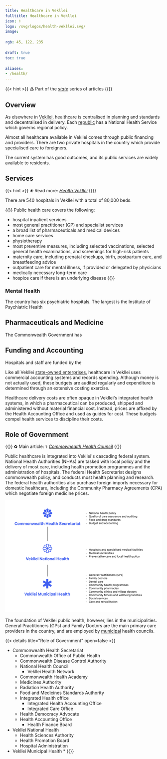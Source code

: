 ```yaml
---
title: Healthcare in Vekllei
fulltitle: Healthcare in Vekllei
icon: ⚕️
logo: /svg/logos/health-vekllei.svg/
image:

rgb: 45, 122, 235

draft: true
toc: true

aliases:
- /health/
---
```

{{< hint >}}
߷ Part of the *[state](/state/)* series of articles
{{</hint>}}

## Overview

As elsewhere in [Vekllei](/vekllei/), healthcare is centralised in planning and standards and decentralised in delivery. Each [republic](/constituents/) has a National Health Service which governs regional policy.

Almost all healthcare available in Vekllei comes through public financing and providers. There are two private hospitals in the country which provide specialised care to foreigners.

The current system has good outcomes, and its public services are widely available to residents.

## Services

{{< hint >}}
❀ Read more: *[Health Vekllei](/stories/health/)*
{{</hint>}}

There are 540 hospitals in Vekllei with a total of 80,000 beds.

{{<hint panel>}}
Public health care covers the following:

* hospital inpatient services
* most general practitioner (GP) and specialist services
* a broad list of pharmaceuticals and medical devices
* home care services
* physiotherapy
* most preventive measures, including selected vaccinations, selected general health examinations, and screenings for high-risk patients
* maternity care, including prenatal checkups, birth, postpartum care, and breastfeeding advice
* outpatient care for mental illness, if provided or delegated by physicians
* medically necessary long-term care
* hospice care if there is an underlying disease
{{</hint>}}

### Mental Health

The country has six psychiatric hospitals. The largest is the Institute of Psychiatric Health

## Pharmaceuticals and Medicine

The Commonwealth Government has

## Funding and Accounting

Hospitals and staff are funded by the

Like all Vekllei [state-owned enterprises](/assets/), healthcare in Vekllei uses commercial accounting systems and records spending. Although money is not actually used, these budgets are audited regularly and expenditure is determined through an extensive costing exercise.

Healthcare delivery costs are often opaque in Vekllei's integrated health systems, in which a pharmaceutical can be produced, shipped and administered without material financial cost. Instead, prices are affixed by the Health Accounting Office and used as guides for cost. These budgets compel health services to discipline their costs.

## Role of Government

{{<hint>}}
✿ Main article: <span class="smallicon">⚕️</span> *[Commownealth Health Council](/helsec/)*
{{</hint>}}

Public healthcare is integrated into Vekllei's cascading federal system. National Health Authorities (NHAs) are tasked with local policy and the delivery of most care, including health promotion programmes and the administration of hospitals. The federal Health Secretariat designs commonwealth policy, and conducts most health planning and research. The federal health authorities also purchase foreign imports necessary for domestic healthcare, including the Community Pharmacy Agreements (CPA) which negotiate foreign medicine prices.

![Diagram of public health organisation](/svg/diagrams/health.png/ "Diagram of the organisation of public health in Vekllei and its structure")

The foundation of Vekllei public health, however, lies in the municipalities. General Practitioners (GPs) and Family Doctors are the main primary care providers in the country, and are employed by [municipal](/polis/) health councils.


{{< details title="Role of Government" open=false >}}
* Commonwealth Health Secretariat
	* Commonwealth Office of Public Health
	* Commonwealth Disease Control Authority
	* National Health Council
		* Vekllei Health Network
	* Commonwealth Health Academy
	* Medicines Authority
	* Radiation Health Authority
	* Food and Medicines Standards Authority
	* Integrated Health office
		* Integrated Health Accounting Office
		* Integrated Care Office
	* Health Democracy Advocate
	* Health Accounting Office
		* Health Finance Board
* Vekllei National Health
	* Health Sciences Authority
	* Health Promotion Board
	* Hospital Administration
* Vekllei Municipal Health
	*
{{</details>}}
